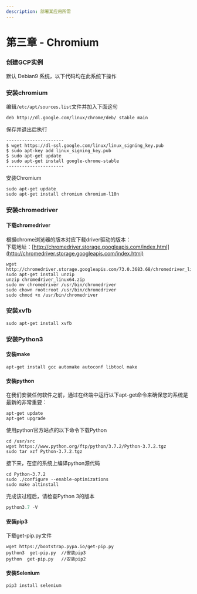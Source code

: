 ```yaml
---
description: 部署某应用所需
---
```


# 第三章 - Chromium

### 创建GCP实例

默认 Debian9 系统，以下代码均在此系统下操作 

### 安装chromium

 编辑`/etc/apt/sources.list`文件并加入下面这句

```text
deb http://dl.google.com/linux/chrome/deb/ stable main
```

保存并退出后执行

```text
----------------------
$ wget https://dl-ssl.google.com/linux/linux_signing_key.pub
$ sudo apt-key add linux_signing_key.pub
$ sudo apt-get update
$ sudo apt-get install google-chrome-stable
----------------------
```

安装Chromium

```text
sudo apt-get update 
sudo apt-get install chromium chromium-l10n
```

### 安装chromedriver

#### 下载chromedriver

根据chrome浏览器的版本对应下载driver驱动的版本：   
下载地址：[http://chromedriver.storage.googleapis.com/index.html](http://chromedriver.storage.googleapis.com/index.html)

```text
wget http://chromedriver.storage.googleapis.com/73.0.3683.68/chromedriver_linux64.zip
sudo apt-get install unzip
unzip chromedriver_linux64.zip
sudo mv chromedriver /usr/bin/chromedriver
sudo chown root:root /usr/bin/chromedriver
sudo chmod +x /usr/bin/chromedriver
```

### 安装xvfb

```text
sudo apt-get install xvfb
```

### 安装Python3

#### 安装make

```text
apt-get install gcc automake autoconf libtool make
```

#### 安装python

在我们安装任何软件之前，通过在终端中运行以下apt-get命令来确保您的系统是最新的非常重要：

```text
apt-get update
apt-get upgrade
```

使用python官方站点的以下命令下载Python

```text
cd /usr/src
wget https://www.python.org/ftp/python/3.7.2/Python-3.7.2.tgz
sudo tar xzf Python-3.7.2.tgz
```

接下来，在您的系统上编译python源代码

```text
cd Python-3.7.2
sudo ./configure --enable-optimizations
sudo make altinstall
```

完成该过程后，请检查Python 3的版本

```python
python3.7 -V
```

#### 安装pip3

下载get-pip.py文件

```text
wget https://bootstrap.pypa.io/get-pip.py
python3  get-pip.py  //安装pip3
python  get-pip.py   //安装pip2
```

#### 安装Selenium

```text
pip3 install selenium
```









